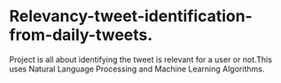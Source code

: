 # Relevancy-tweet-identification-from-daily-tweets.
Project is all about identifying the tweet is relevant for a user or not.This uses Natural Language Processing and Machine Learning Algorithms.
